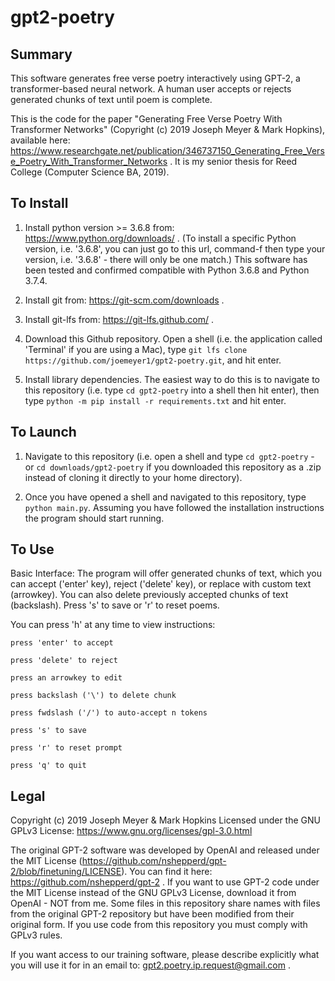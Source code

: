# gpt2-poetry

## Summary

This software generates free verse poetry interactively using GPT-2, a transformer-based neural network. A human user accepts or rejects generated chunks of text until poem is complete.

This is the code for the paper "Generating Free Verse Poetry With Transformer Networks" (Copyright (c) 2019 Joseph Meyer & Mark Hopkins), available here: https://www.researchgate.net/publication/346737150_Generating_Free_Verse_Poetry_With_Transformer_Networks . It is my senior thesis for Reed College (Computer Science BA, 2019).




## To Install

1) Install python version >= 3.6.8 from: https://www.python.org/downloads/ . (To install a specific Python version, i.e. '3.6.8', you can just go to this url, command-f then type your version, i.e. '3.6.8' - there will only be one match.)
This software has been tested and confirmed compatible with Python 3.6.8 and Python 3.7.4.

2) Install git from: https://git-scm.com/downloads .

3) Install git-lfs from: https://git-lfs.github.com/ .

4) Download this Github repository. Open a shell (i.e. the application called 'Terminal' if you are using a Mac), type `git lfs clone https://github.com/joemeyer1/gpt2-poetry.git`, and hit enter.

5) Install library dependencies. The easiest way to do this is to navigate to this repository (i.e. type `cd gpt2-poetry` into a shell then hit enter), then type `python -m pip install -r requirements.txt` and hit enter.



## To Launch

1) Navigate to this repository (i.e. open a shell and type `cd gpt2-poetry` - or `cd downloads/gpt2-poetry` if you downloaded this repository as a .zip instead of cloning it directly to your home directory).

2) Once you have opened a shell and navigated to this repository, type `python main.py`. Assuming you have followed the installation instructions the program should start running.



## To Use

Basic Interface: The program will offer generated chunks of text, which you can accept ('enter' key), reject ('delete' key), or replace with custom text (arrowkey). You can also delete previously accepted chunks of text (backslash). Press 's' to save or 'r' to reset poems.


You can press 'h' at any time to view instructions:

```
press 'enter' to accept

press 'delete' to reject

press an arrowkey to edit

press backslash ('\') to delete chunk

press fwdslash ('/') to auto-accept n tokens

press 's' to save

press 'r' to reset prompt

press 'q' to quit
```



## Legal

Copyright (c) 2019 Joseph Meyer & Mark Hopkins Licensed under the GNU GPLv3 License: https://www.gnu.org/licenses/gpl-3.0.html

The original GPT-2 software was developed by OpenAI and released under the MIT License (https://github.com/nshepperd/gpt-2/blob/finetuning/LICENSE). You can find it here: https://github.com/nshepperd/gpt-2 . If you want to use GPT-2 code under the MIT License instead of the GNU GPLv3 License, download it from OpenAI - NOT from me. Some files in this repository share names with files from the original GPT-2 repository but have been modified from their original form. If you use code from this repository you must comply with GPLv3 rules.

If you want access to our training software, please describe explicitly what you will use it for in an email to: gpt2.poetry.ip.request@gmail.com .
